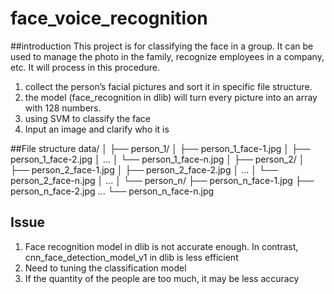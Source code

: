 # face_voice_recognition
##introduction
This project is for classifying the face in a group. It can be used to manage the photo in 
the family, recognize employees in a company, etc. It will process in this procedure.
1. collect the person’s facial pictures and sort it in specific file structure. 
2. the model (face_recognition in dlib) will turn every picture into an array with 128 
numbers. 
3. using SVM to classify the face
4. Input an image and clarify who it is

##File structure
 data/
│
├── person_1/
│   ├── person_1_face-1.jpg
│   ├── person_1_face-2.jpg
│   ...
│   └── person_1_face-n.jpg
│
├── person_2/
│   ├── person_2_face-1.jpg
│   ├── person_2_face-2.jpg
│   ...
│   └── person_2_face-n.jpg
│
...
│
└── person_n/
    ├── person_n_face-1.jpg
    ├── person_n_face-2.jpg
    ...
    └── person_n_face-n.jpg


 ## Issue
1. Face recognition model in dlib is not accurate enough. In contrast, 
cnn_face_detection_model_v1 in dlib is less efficient
2. Need to tuning the classification model
3. If the quantity of the people are too much, it may be less accuracy
